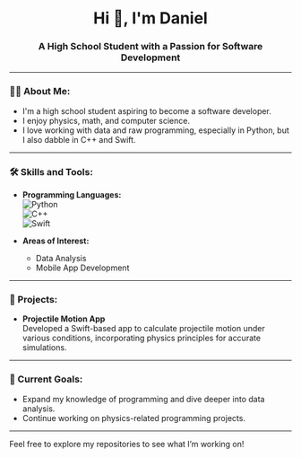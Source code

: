 <h1 align="center">Hi 👋, I'm Daniel</h1>
<h3 align="center">A High School Student with a Passion for Software Development</h3>

---

### 👨‍💻 About Me:
- I'm a high school student aspiring to become a software developer.  
- I enjoy physics, math, and computer science.  
- I love working with data and raw programming, especially in Python, but I also dabble in C++ and Swift.  

---

### 🛠️ Skills and Tools:
- **Programming Languages:**  
  ![Python](https://img.shields.io/badge/Python-3776AB?style=for-the-badge&logo=python&logoColor=white)  
  ![C++](https://img.shields.io/badge/C++-00599C?style=for-the-badge&logo=cplusplus&logoColor=white)  
  ![Swift](https://img.shields.io/badge/Swift-FA7343?style=for-the-badge&logo=swift&logoColor=white)  

- **Areas of Interest:**  
  - Data Analysis  
  - Mobile App Development  

---

### 🚀 Projects:
- **Projectile Motion App**  
  Developed a Swift-based app to calculate projectile motion under various conditions, incorporating physics principles for accurate simulations.  

---

### 🌟 Current Goals:
- Expand my knowledge of programming and dive deeper into data analysis.  
- Continue working on physics-related programming projects.  

---

Feel free to explore my repositories to see what I’m working on!  
